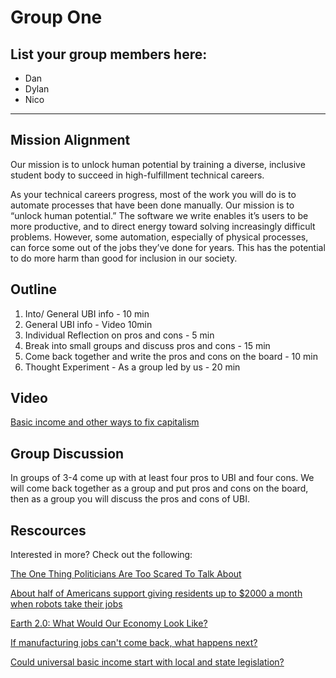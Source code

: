 # Group One

## List your group members here:
- Dan
- Dylan
- Nico

------------------------------------------------------------------------------------------
## Mission Alignment

Our mission is to unlock human potential by training a diverse, inclusive student body to succeed in high-fulfillment technical careers.

As your technical careers progress, most of the work you will do is to automate processes that have been done manually.
Our mission is to “unlock human potential.” The software we write enables it’s users to be more productive, and to direct energy toward
solving increasingly difficult problems. However, some automation, especially of physical processes, can force some out of the jobs
they’ve done for years. This has the potential to do more harm than good for inclusion in our society.

## Outline
1. Into/ General UBI info - 10 min
2. General UBI info - Video 10min
3. Individual Reflection on pros and cons - 5 min
3. Break into small groups and discuss pros and cons - 15 min
4. Come back together and write the pros and cons on the board - 10 min
5. Thought Experiment - As a group led by us - 20 min

## Video

  [Basic income and other ways to fix capitalism](https://www.youtube.com/watch?v=A2aBKnr3Ep4)

## Group Discussion

  In groups of 3-4 come up with at least four pros to UBI and four cons. We will come back together as a group and put pros and cons
  on the board, then as a group you will discuss the pros and cons of UBI.

## Rescources

  Interested in more? Check out the following:

  [The One Thing Politicians Are Too Scared To Talk About](https://medium.freecodecamp.com/bill-gates-and-elon-musk-just-warned-us-about-the-one-thing-politicians-are-too-scared-to-talk-8db9815fd398#.7uibno4wd)

  [About half of Americans support giving residents up to $2000 a month when robots take their jobs](http://www.cnbc.com/2016/12/19/about-half-of-americans-support-giving-residents-up-to-2000-a-month-when-robots-take-our-jobs.html)

  [Earth 2.0: What Would Our Economy Look Like?](http://freakonomics.com/podcast/earth-2-0-economics-edition-part-1/)

  [If manufacturing jobs can't come back, what happens next?](https://www.marketplace.org/2017/01/19/elections/big-promise/future-erie-will-jobs-come-back)

  [Could universal basic income start with local and state legislation?](https://medium.com/economicsecproj/could-universal-basic-income-start-with-local-and-state-legislation-5a3b60abd914)
